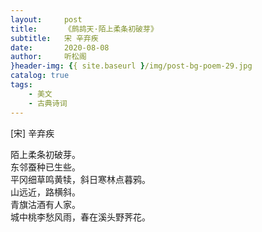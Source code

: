 ```yaml
---
layout:     post
title:      《鹧鸪天·陌上柔条初破芽》
subtitle:   宋 辛弃疾
date:       2020-08-08
author:     听松阁
}header-img: {{ site.baseurl }/img/post-bg-poem-29.jpg
catalog: true
tags:
    - 美文
    - 古典诗词
---
```


[宋] 辛弃疾<br>

陌上柔条初破芽。<br>
东邻蚕种已生些。<br>
平冈细草鸣黄犊，斜日寒林点暮鸦。<br>
山远近，路横斜。<br>
青旗沽酒有人家。<br>
城中桃李愁风雨，春在溪头野荠花。<br>
